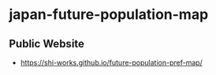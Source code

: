 # japan-future-population-map
## Public Website
- https://shi-works.github.io/future-population-pref-map/
